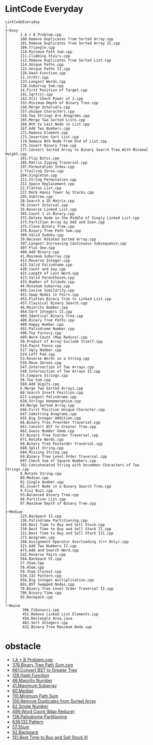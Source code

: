 # LintCode Everyday
```
LintCodeEveryday
│
├─Easy
│      1.A + B Problem.cpp
│      100.Remove Duplicates from Sorted Array.cpp
│      101.Remove Duplicates from Sorted Array II.cpp
│      109.Triangle.cpp
│      110.Minimum Path Sum.cpp
│      111.Climbing Stairs.cpp
│      112.Remove Duplicates from Sorted List.cpp
│      114.Unique Paths.cpp
│      115.Unique Paths II.cpp
│      128.Hash Function.cpp
│      13.strStr.cpp
│      133.Longest Words.cpp
│      138.Subarray Sum.cpp
│      14.First Position of Target.cpp
│      141.Sqrt(x).cpp
│      142.O(1) Check Power of 2.cpp
│      155.Minimum Depth of Binary Tree.cpp
│      156.Merge Intervals.cpp
│      157.Unique Characters.cpp
│      158.Two Strings Are Anagrams.cpp
│      165.Merge Two Sorted Lists.cpp
│      166.Nth to Last Node in List.cpp
│      167.Add Two Numbers.cpp
│      172.Remove Element.cpp
│      173.Insertion Sort List.cpp
│      174.Remove Nth Node From End of List.cpp
│      175.Invert Binary Tree.cpp
│      177.Convert Sorted Array to Binary Search Tree With Minimal Height.cpp
│      181.Flip Bitsc.cpp
│      185.Matrix Zigzag Traversal.cpp
│      197.Permutation Index.cpp
│      2.Trailing Zeros.cpp
│      204.Singleton.cpp
│      211.String Permutation.cpp
│      212.Space Replacement.cpp
│      22.Flatten List.cpp
│      227.Mock Hanoi Tower by Stacks.cpp
│      245.Subtree.cpp
│      28.Search a 2D Matrix.cpp
│      30.Insert Interval.cpp
│      35.Reverse Linked List.cpp
│      365.Count 1 in Binary.cpp
│      372.Delete Node in the Middle of Singly Linked List.cpp
│      373.Partition Array by Odd and Even.cpp
│      375.Clone Binary Tree.cpp
│      376.Binary Tree Path Sum.cpp
│      389.Valid Sudoku.cpp
│      39.Recover Rotated Sorted Array.cpp
│      397.Longest Increasing Continuous Subsequence.cpp
│      407.Plus One.cpp
│      408.Add Binary.cpp
│      41.Maximum Subarray.cpp
│      413.Reverse Integer.cpp
│      415.Valid Palindrome.cpp
│      420.Count and Say.cpp
│      422.Length of Last Word.cpp
│      423.Valid Parentheses.cpp
│      433.Number of Islands.cpp
│      44.Minimum Subarray.cpp
│      445.Cosine Similarity.cpp
│      451.Swap Nodes in Pairs.cpp
│      453.Flatten Binary Tree to Linked List.cpp
│      457.Classical Binary Search.cpp
│      46.Majority Number.cpp
│      464.Sort Integers II.cpp
│      469.Identical Binary Tree.cpp
│      480.Binary Tree Paths.cpp
│      488.Happy Number.cpp
│      491.Palindrome Number.cpp
│      496.Toy Factory.cpp
│      499.Word Count (Map Reduce).cpp
│      50.Product of Array Exclude Itself.cpp
│      514.Paint Fence.cpp
│      517.Ugly Number.cpp
│      524.Left Pad.cpp
│      53.Reverse Words in a String.cpp
│      539.Move Zeroes.cpp
│      547.Intersection of Two Arrays.cpp
│      548.Intersection of Two Arrays II.cpp
│      55.Compare Strings.cpp
│      56.Two Sum.cpp
│      569.Add Digits.cpp
│      6.Merge Two Sorted Arrays.cpp
│      60.Search Insert Position.cpp
│      627.Longest Palindrome.cpp
│      638.Strings Homomorphism.cpp
│      64.Merge Sorted Array.cpp
│      646.First Position Unique Character.cpp
│      647.Substring Anagrams.cpp
│      655.Big Integer Addition.cpp
│      66.Binary Tree Preorder Traversal.cpp
│      661.Convert BST to Greater Tree.cpp
│      662.Guess Number Game.cpp
│      67.Binary Tree Inorder Traversal.cpp
│      671.Rotate Words.cpp
│      68.Binary Tree Postorder Traversal.cpp
│      680.Split String.cpp
│      684.Missing String.cpp
│      69.Binary Tree Level Order Traversal.cpp
│      697.Check Sum of Square Numbers.cpp
│      702.Concatenated String with Uncommon Characters of Two Strings.cpp
│      8.Rotate String.cpp
│      80.Median.cpp
│      82.Single Number.cpp
│      85.Insert Node in a Binary Search Tree.cpp
│      9.Fizz Buzz.cpp
│      93.Balanced Binary Tree.cpp
│      96.Partition List.cpp
│      97.Maximum Depth of Binary Tree.cpp
│
├─Medium
│      125.Backpack II.cpp
│      136.Palindrome Partitioning.cpp
│      149.Best Time to Buy and Sell Stock.cpp
│      150.Best Time to Buy and Sell Stock II.cpp
│      151.Best Time to Buy and Sell Stock III.cpp
│      171.Anagrams.cpp
│      208.Assignment Operator Overloading (C++ Only).cpp
│      221.Add Two Numbers II.cpp
│      473.Add and Search Word.cpp
│      532.Reverse Pairs.cpp
│      564.Backpack VI.cpp
│      57.3Sum.cpp
│      58.4Sum.cpp
│      59.3Sum Closest.cpp
│      636.132 Pattern.cpp
│      656.Big Integer multiplication.cpp
│      691.BST Swapped Nodes.cpp
│      70.Binary Tree Level Order Traversal II.cpp
│      706.Binary Time.cpp
│      92.Backpack.cpp
│
└─Naive
        366.Fibonacci.cpp
        452.Remove Linked List Elements.cpp
        454.Rectangle Area.java
        463.Sort Integers.cpp
        632.Binary Tree Maximum Node.cpp
```
# obstacle
- [1.A + B Problem.cpp](http://lintcode.com/problem/a-b-problem)
- [376.Binary Tree Path Sum.cpp](http://lintcode.com/problem/binary-tree-path-sum)
- [661.Convert BST to Greater Tree](http://lintcode.com/problem/convert-bst-to-greater-tree)
- [128.Hash Function](http://lintcode.com/en/problem/hash-function/)
- [46.Majority Number](http://lintcode.com/problem/majority-number)
- [41.Maximum Subarray](http://lintcode.com/problem/maximum-subarray)
- [80.Median](http://lintcode.com/en/problem/median/)
- [110.Minimum Path Sum](http://lintcode.com/en/problem/minimum-path-sum/)
- [100.Remove Duplicates from Sorted Array](http://lintcode.com/en/problem/remove-duplicates-from-sorted-array/)
- [82.Single Number](http://lintcode.com/en/problem/single-number/)
- [499.Word Count (Map Reduce)](http://lintcode.com/en/problem/word-count-map-reduce/)
- [136.Palindrome Partitioning](http://lintcode.com/en/problem/palindrome-partitioning/)
- [636.132 Pattern](http://lintcode.com/en/problem/132-pattern/)
- [57.3Sum](http://lintcode.com/problem/3sum)
- [92.Backpack](http://lintcode.com/en/problem/backpack/)
- [151.Best Time to Buy and Sell Stock III](http://www.lintcode.com/problem/best-time-to-buy-and-sell-stock-iii)
